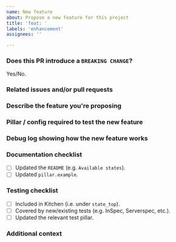 ```yaml
---
name: New feature
about: Propose a new feature for this project
title: 'feat: '
labels: 'enhancement'
assignees: ''

---
```


<!--
Notes:
1. Only propose a _new feature_ using this template.
2. Use the appropriate template for proposing a _bug fix_.
3. Please direct questions to the [`#formulas` channel on Slack](https://saltstackcommunity.slack.com/messages/C7LG8SV54/), which is bridged to `#saltstack-formulas` on Freenode.
-->

### Does this PR introduce a `BREAKING CHANGE`?
<!-- Delete as appropriate to answer `Yes` or `No`. -->

Yes/No.

<!-- If `Yes`, explain what the breaking changes are. -->
<!-- If there are multiple breaking changes, list them all. -->



### Related issues and/or pull requests
<!-- Please link any related issues/PRs here, especially any issues that are closed by this PR. -->



### Describe the feature you're proposing
<!-- A clear and concise description of what you have implemented. -->
<!-- Consider explaining each commit if they cover different aspects of the new feature. -->



### Pillar / config required to test the new feature
<!-- Provide links to the SLS files and/or relevant configs (be sure to remove sensitive info). -->



### Debug log showing how the new feature works
<!-- Include a debug log showing how this feature works, e.g. using `salt-minion -l debug`. -->
<!-- Alternatively, linking to Kitchen debug logs is useful, e.g. via. Travis CI. -->
<!-- Most useful is providing a passing InSpec test, which can be used to verify any proposed feature. -->



### Documentation checklist
<!-- Please tick each box that is relevant. -->

- [ ] Updated the `README` (e.g. `Available states`).
- [ ] Updated `pillar.example`.

### Testing checklist
<!-- Please tick each box that is relevant. -->

- [ ] Included in Kitchen (i.e. under `state_top`).
- [ ] Covered by new/existing tests (e.g. InSpec, Serverspec, etc.).
- [ ] Updated the relevant test pillar.

### Additional context
<!-- Add any other context about the new feature here. -->


